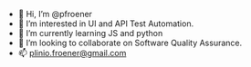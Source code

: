 - 👋 Hi, I’m @pfroener
- 👀 I’m interested in UI and API Test Automation.
- 🌱 I’m currently learning JS and python
- 💞️ I’m looking to collaborate on Software Quality Assurance.
- 📫 plinio.froener@gmail.com

<!---
pfroener/pfroener is a ✨ special ✨ repository because its `README.md` (this file) appears on your GitHub profile.
You can click the Preview link to take a look at your changes.
--->
